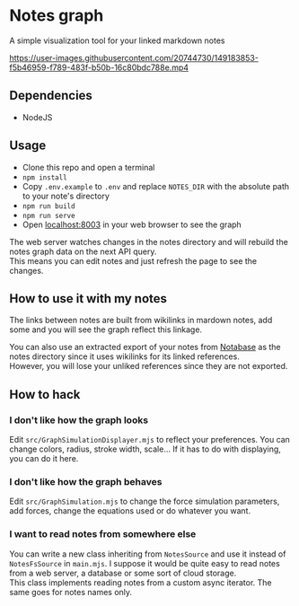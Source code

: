 # Notes graph
A simple visualization tool for your linked markdown notes

https://user-images.githubusercontent.com/20744730/149183853-f5b46959-f789-483f-b50b-16c80bdc788e.mp4

## Dependencies
* NodeJS

## Usage
* Clone this repo and open a terminal
* `npm install`
* Copy `.env.example` to `.env` and replace `NOTES_DIR` with the absolute path to your note's directory 
* `npm run build`
* `npm run serve`
* Open [localhost:8003](http://localhost:8003) in your web browser to see the graph

The web server watches changes in the notes directory and will rebuild the notes graph data on the next API query.   
This means you can edit notes and just refresh the page to see the changes.

## How to use it with my notes
The links between notes are built from wikilinks in mardown notes, add some and you will see the graph reflect this linkage.

You can also use an extracted export of your notes from [Notabase](https://notabase.io/) as the notes directory since it uses wikilinks for its linked references.  
However, you will lose your unliked references since they are not exported.

## How to hack

### I don't like how the graph looks
Edit `src/GraphSimulationDisplayer.mjs` to reflect your preferences. You can change colors, radius, stroke width, scale... If it has to do with displaying, you can do it here.

### I don't like how the graph behaves
Edit `src/GraphSimulation.mjs` to change the force simulation parameters, add forces, change the equations used or do whatever you want.

### I want to read notes from somewhere else
You can write a new class inheriting from `NotesSource` and use it instead of `NotesFsSource` in `main.mjs`. I suppose it would be quite easy to read notes from a web server, a database or some sort of cloud storage.  
This class implements reading notes from a custom async iterator. The same goes for notes names only.  
